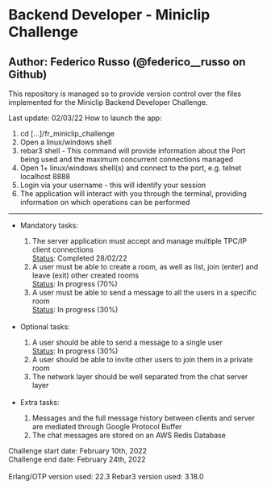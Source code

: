 <h1>Backend Developer - Miniclip Challenge</h1>
<h2>Author: Federico Russo (@federico__russo on Github)</h2>

This repository is managed so to provide version control over the files implemented for the Miniclip Backend Developer Challenge.<br>

Last update: 02/03/22
How to launch the app:

<ol>
  <li>cd [...]/fr_miniclip_challenge</li>
  <li>Open a linux/windows shell</li>
  <li>rebar3 shell - This command will provide information about the Port being used and the maximum concurrent connections managed</li>
  <li>Open 1+ linux/windows shell(s) and connect to the port, e.g. telnet localhost 8888</li>
  <li>Login via your username - this will identify your session</li>
  <li>The application will interact with you through the terminal, providing information on which operations can be performed</li>
</ol>

**********************************************************************************************

<ul>
<li>Mandatory tasks:</li>
<ol>
  <li>The server application must accept and manage multiple TPC/IP client connections
<br><u>Status</u>: Completed 28/02/22</li>
  <li>A user must be able to create a room, as well as list, join (enter) and leave (exit) other created rooms
<br><u>Status</u>: In progress (70%)</li>
  <li>A user must be able to send a message to all the users in a specific room
<br><u>Status</u>: In progress (30%)</li>
</ol>
<br>
<li>Optional tasks:</li>
<ol>
  <li>A user should be able to send a message to a single user
<br><u>Status</u>: In progress (30%)</li>
  <li>A user should be able to invite other users to join them in a private room</li>
  <li>The network layer should be well separated from the chat server layer</li>
</ol>
<br>
<li>Extra tasks:</li>
<ol>
  <li>Messages and the full message history between clients and server are mediated through Google Protocol Buffer</li>
  <li>The chat messages are stored on an AWS Redis Database
</li>
</ol>
</ul>

Challenge start date: 	February 10th, 2022<br>
Challenge end date: 	February 24th, 2022<br>
<br>
Erlang/OTP version used: 22.3
Rebar3 version used: 3.18.0